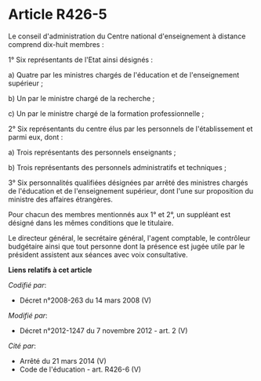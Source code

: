 # Article R426-5

Le conseil d'administration du Centre national d'enseignement à distance comprend dix-huit membres : 

1° Six représentants de l'Etat ainsi désignés : 

a) Quatre par les ministres chargés de l'éducation et de l'enseignement supérieur ; 

b) Un par le ministre chargé de la recherche ; 

c) Un par le ministre chargé de la formation professionnelle ; 

2° Six représentants du centre élus par les personnels de l'établissement et parmi eux, dont : 

a) Trois représentants des personnels enseignants ; 

b) Trois représentants des personnels administratifs et techniques ; 

3° Six personnalités qualifiées désignées par arrêté des ministres chargés de l'éducation et de l'enseignement supérieur,
dont l'une sur proposition du ministre des affaires étrangères. 

Pour chacun des membres mentionnés aux 1° et 2°, un suppléant est désigné dans les mêmes conditions que le titulaire. 

Le directeur général, le secrétaire général, l'agent comptable, le        contrôleur budgétaire ainsi que tout personne dont
la présence est jugée utile par le président assistent aux séances avec voix consultative.

**Liens relatifs à cet article**

_Codifié par_:

  - Décret n°2008-263 du 14 mars 2008 (V)

_Modifié par_:

  - Décret n°2012-1247 du 7 novembre 2012 - art. 2 (V)

_Cité par_:

  - Arrêté du 21 mars 2014 (V)
  - Code de l'éducation - art. R426-6 (V)
